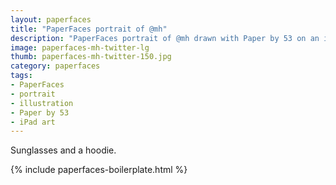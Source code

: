 ```yaml
---
layout: paperfaces
title: "PaperFaces portrait of @mh"
description: "PaperFaces portrait of @mh drawn with Paper by 53 on an iPad."
image: paperfaces-mh-twitter-lg
thumb: paperfaces-mh-twitter-150.jpg
category: paperfaces
tags: 
- PaperFaces
- portrait
- illustration
- Paper by 53
- iPad art
---
```


Sunglasses and a hoodie.

{% include paperfaces-boilerplate.html %}
